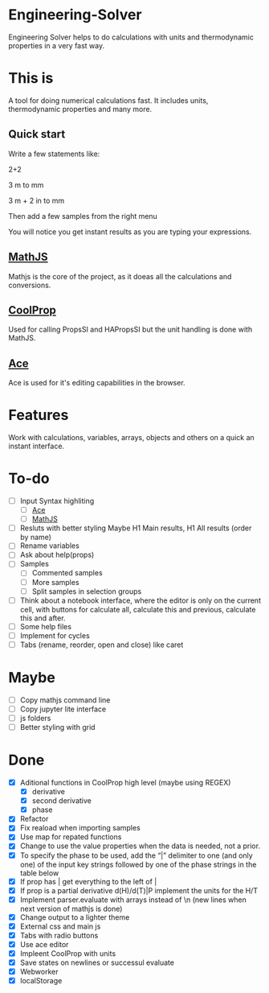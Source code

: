 # Engineering-Solver
Engineering Solver helps to do calculations with units and thermodynamic properties in a very fast way.

# This is

A tool for doing numerical calculations fast. It includes units, thermodynamic properties and many more.

## Quick start

Write a few statements like:

2+2

3 m to mm

3 m + 2 in to mm

Then add a few samples from the right menu

You will notice you get instant results as you are typing your expressions.

## [MathJS](https://mathjs.org/)
Mathjs is the core of the project, as it doeas all the calculations and conversions.

## [CoolProp](http://www.coolprop.org/coolprop/HighLevelAPI.html#)

Used for calling PropsSI and HAPropsSI but the unit handling is done with MathJS.

## [Ace](https://ace.c9.io/)

Ace is used for it's editing capabilities in the browser.

# Features

Work with calculations, variables, arrays, objects and others on a quick an instant interface.

# To-do

* [ ] Input Syntax highliting
  * [ ] [Ace](https://ace.c9.io/#nav=higlighter)
  * [ ] [MathJS](https://mathjs.org/docs/expressions/syntax.html)
* [ ] Resluts with better styling Maybe H1 Main results, H1 All results (order by name)
* [ ] Rename variables
* [ ] Ask about help(props)
* [ ] Samples 
  * [ ] Commented samples
  * [ ] More samples
  * [ ] Split samples in selection groups
* [ ] Think about a notebook interface, where the editor is only on the current cell, with buttons for calculate all, calculate this and previous, calculate this and after.
* [ ] Some help files
* [ ] Implement for cycles
* [ ] Tabs (rename, reorder, open and close) like caret

# Maybe
* [ ] Copy mathjs command line
* [ ] Copy jupyter lite interface
* [ ] js folders
* [ ] Better styling with grid

# Done

* [x] Aditional functions in CoolProp high level (maybe using REGEX)
  * [x] derivative
  * [x] second derivative
  * [x] phase
* [x] Refactor
* [x] Fix reaload when importing samples
* [x] Use map for repated functions
* [x] Change to use the value properties when the data is needed, not a prior.
* [x] To specify the phase to be used, add the “|” delimiter to one (and only one) of the input key strings followed by one of the phase strings in the table below
* [x] If prop has | get everything to the left of |
* [x] If prop is a partial derivative d(H)/d(T)|P implement the units for the H/T
* [x] Implement parser.evaluate with arrays instead of \n (new lines when next version of mathjs is done)
* [x] Change output to a lighter theme
* [x] External css and main js
* [x] Tabs with radio buttons
* [x] Use ace editor
* [x] Impleent CoolProp with units
* [x] Save states on newlines or successul evaluate
* [x] Webworker
* [x] localStorage
